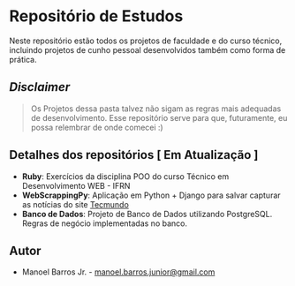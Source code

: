 # Repositório de Estudos

Neste repositório estão todos os projetos de faculdade e do curso técnico, incluindo projetos de cunho pessoal desenvolvidos também como forma de prática.

## *Disclaimer* ##

> Os Projetos dessa pasta talvez não sigam as regras mais adequadas de desenvolvimento. 
> Esse repositório serve para que, futuramente, eu possa relembrar de onde comecei :)

## Detalhes dos repositórios [ Em Atualização ]

* **Ruby**: Exercícios da disciplina POO do curso Técnico em Desenvolvimento WEB - IFRN
* **WebScrappingPy**: Aplicação em Python + Django para salvar capturar as notícias do site [Tecmundo](https://www.tecmundo.com.br)
* **Banco de Dados**: Projeto de Banco de Dados utilizando PostgreSQL. Regras de negócio implementadas no banco.

## Autor

* Manoel Barros Jr. - manoel.barros.junior@gmail.com

